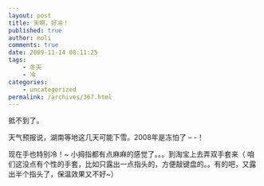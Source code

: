 ```yaml
---
layout: post
title: 天啊，好冷！
published: true
author: moli
comments: true
date: 2009-11-14 08:11:25
tags:
    - 冬天
    - 冷
categories:
    - uncategorized
permalink: /archives/367.html
---
```

抵不到了。

天气预报说，湖南等地这几天可能下雪。2008年是冻怕了 &#8211; -！

现在手也特别冷！~ 小拇指都有点麻麻的感觉了。。。到淘宝上去弄双手套来（ 咱们这没点有个性的手套，比如只露出一点指头的，方便敲键盘的。。有的吧，又露出半个指头了，保温效果又不好~）
